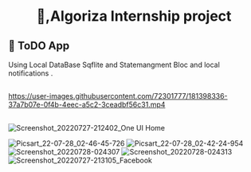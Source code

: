 <h1 align="center"> 👋,Algoriza Internship project </h1>

## 📱 ToDO App

Using Local DataBase Sqflite and Statemangment Bloc and local notifications .
##
https://user-images.githubusercontent.com/72301777/181398336-37a7b07e-0f4b-4eec-a5c2-3ceadbf56c31.mp4


##



![Screenshot_20220727-212402_One UI Home](https://user-images.githubusercontent.com/72301777/181397141-a7c4031d-9ab1-4645-8bf3-b635a1cbb217.jpg)

![Picsart_22-07-28_02-46-45-726](https://user-images.githubusercontent.com/72301777/181397153-a7291052-82e3-4450-bfe2-81049c808558.jpg)
![Picsart_22-07-28_02-42-24-954](https://user-images.githubusercontent.com/72301777/181397310-f1a81ea1-2e6f-4940-bc55-524a1b89f486.jpg)
![Screenshot_20220728-024307](https://user-images.githubusercontent.com/72301777/181397339-17943466-7293-4cc9-abc4-950aa3adc3a5.jpg)
![Screenshot_20220728-024313](https://user-images.githubusercontent.com/72301777/181397344-1ca7f6e3-3dbb-4cba-9f6f-ab91cae928f9.jpg)
![Screenshot_20220727-213105_Facebook](https://user-images.githubusercontent.com/72301777/181397349-2897e076-de45-422a-b472-ce78be54c3a0.jpg)
 



